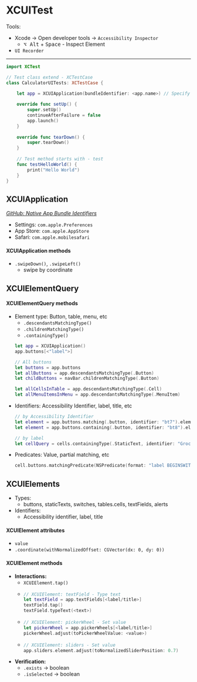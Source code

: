 # XCUITest

Tools:
- Xcode -> Open developer tools -> `Accessibility Inspector`
    - <kbd>⌥ Alt</kbd> + <kbd>Space</kbd> - Inspect Element
- `UI Recorder`

***

```swift
import XCTest

// Test class extend - XCTestCase
class CalculatorUITests: XCTestCase { 
                            
    let app = XCUIApplication(bundleIdentifier: <app.name>) // Specify - bundleIdentifier if needed

    override func setUp() {
        super.setUp()
        continueAfterFailure = false
        app.launch()
    }
    
    override func tearDown() {
        super.tearDown()
    }
    
    // Test method starts with - test
    func testHelloWorld() {
        print("Hello World")
    }
}
```

## XCUIApplication

[_GitHub: Native App Bundle Identifiers_](https://github.com/joeblau/apple-bundle-identifiers)
- Settings: `com.apple.Preferences`
- App Store: `com.apple.AppStore`
- Safari: `com.apple.mobilesafari`

#### XCUIApplication methods

- `.swipeDown()`, `.swipeLeft()`
    - swipe by coordinate

## XCUIElementQuery

#### XCUIElementQuery methods

- Element type: Button, table, menu, etc
    - `.descendantsMatchingType()`
    - `.childrenMatchingType()`
    - `.containingType()`
    ```swift
    let app = XCUIApplication()
    app.buttons[<"label">]

    // All buttons
    let buttons = app.buttons
    let allButtons = app.descendantsMatchingType(.Button)
    let childButtons = navBar.childrenMatchingType(.Button)

    let allCellsInTable = app.descendantsMatchingType(.Cell)
    let allMenuItemsInMenu = app.descendantsMatchingType(.MenuItem)
    ```
- Identifiers: Accessibility Identifier, label, title, etc
    ```swift
    // by Accessibility Identifier
    let element = app.buttons.matching(.button, identifier: "bt7").element
    let element = app.buttons.containing(.button, identifier: "bt8").element

    // by label
    let cellQuery = cells.containingType(.StaticText, identifier: "Groceries")
    ```
- Predicates: Value, partial matching, etc
    ```swift
    cell.buttons.matchingPredicate(NSPredicate(format: "label BEGINSWITH 'Delete'")).element
    ```

## XCUIElements

- Types:
    - buttons, staticTexts, switches, tables.cells, textFields, alerts
- Identifiers:
    - Accessibility identifier, label, title

#### XCUIElement attributes

- `value`
- `.coordinate(withNormalizedOffset: CGVector(dx: 0, dy: 0))`

#### XCUIElement methods

- __Interactions:__
    - `XCUIElement.tap()`
    - ```swift
      // XCUIElement: textField - Type text
      let textField = app.textFields[<label/title>]
      textField.tap()
      textField.typeText(<text>)
      ```
    - ```swift
      // XCUIElement: pickerWheel - Set value
      let pickerWheel = app.pickerWheels[<label/title>]
      pickerWheel.adjust(toPickerWheelValue: <value>)
      ```
    - ```swift
      // XCUIElement: sliders - Set value
      app.sliders.element.adjust(toNormalizedSliderPosition: 0.7)
      ```
- __Verification:__
    - `.exists` -> boolean
    - `.isSelected` -> boolean